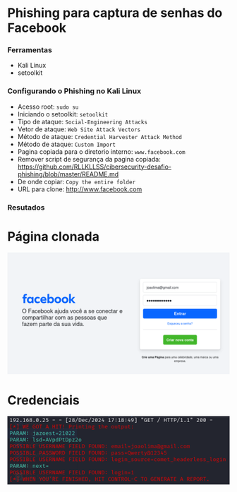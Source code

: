 # Phishing para captura de senhas do Facebook

### Ferramentas

- Kali Linux
- setoolkit

### Configurando o Phishing no Kali Linux

- Acesso root: ``` sudo su ```
- Iniciando o setoolkit: ``` setoolkit ```
- Tipo de ataque: ``` Social-Engineering Attacks ```
- Vetor de ataque: ``` Web Site Attack Vectors ```
- Método de ataque: ```Credential Harvester Attack Method ```
- Método de ataque: ``` Custom Import ```
- Pagina copiada para o diretorio interno: ```www.facebook.com```
- Remover script de segurança da pagina copiada: https://github.com/RLLKLLSS/cibersecurity-desafio-phishing/blob/master/README.md
- De onde copiar: ```Copy the entire folder```
- URL para clone: http://www.facebook.com

### Resutados

# Página clonada
![Alt text](./login.png "Optional title")

# Credenciais
![Alt text](./resultado.png "Optional title")
